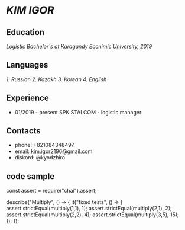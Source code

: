 # _KIM IGOR_ #
## Education ##
_Logistic Bachelor`s at Karagandy Econimic University, 2019_    
## Languages ##
_1. Russian 2. Kazakh 3. Korean 4. English_
## Experience ##
* 01/2019 - present SPK STALCOM - logistic manager
## Contacts ##
* phone: +821084348497 
* email: kim.igor2196@gmail.com 
* diskord: @kyodzhiro 
## code sample ##
 const assert = require("chai").assert;

describe("Multiply", () => {
  it("fixed tests", () => {
    assert.strictEqual(multiply(1,1), 1);
    assert.strictEqual(multiply(2,1), 2);
    assert.strictEqual(multiply(2,2), 4);
    assert.strictEqual(multiply(3,5), 15);   
  });
});